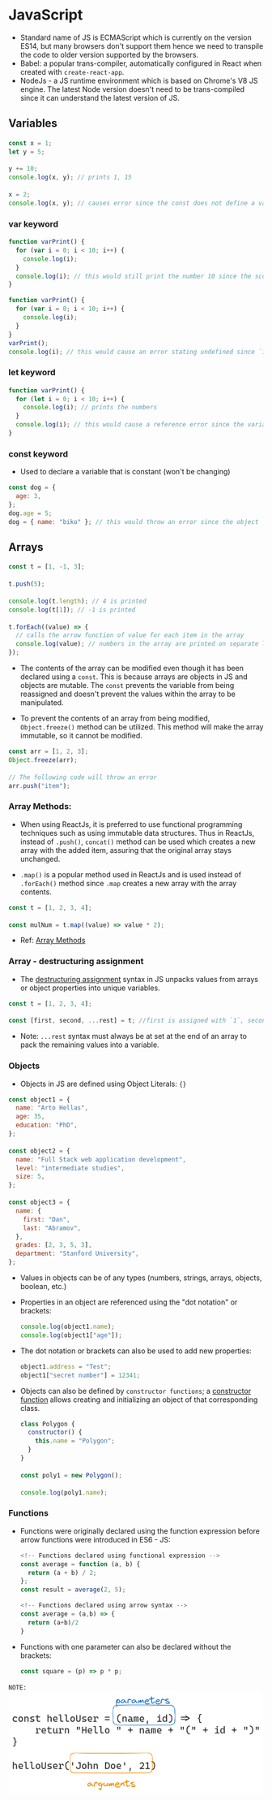 # JavaScript

- Standard name of JS is ECMAScript which is currently on the version ES14, but many browsers don't support them hence we need to transpile the code to older version supported by the browsers.
- Babel: a popular trans-compiler, automatically configured in React when created with `create-react-app`.
- NodeJs - a JS runtime environment which is based on Chrome's V8 JS engine. The latest Node version doesn't need to be trans-compiled since it can understand the latest version of JS.

## Variables

```javascript
const x = 1;
let y = 5;

y += 10;
console.log(x, y); // prints 1, 15

x = 2;
console.log(x, y); // causes error since the const does not define a variable instead it defines a constant where the value cannot be changed
```

### var keyword

```javascript
function varPrint() {
  for (var i = 0; i < 10; i++) {
    console.log(i);
  }
  console.log(i); // this would still print the number 10 since the scope of the variable is within the function
}
```

```javascript
function varPrint() {
  for (var i = 0; i < 10; i++) {
    console.log(i);
  }
}
varPrint();
console.log(i); // this would cause an error stating undefined since `i` is logged outside the function
```

### let keyword

```javascript
function varPrint() {
  for (let i = 0; i < 10; i++) {
    console.log(i); // prints the numbers
  }
  console.log(i); // this would cause a reference error since the variable is being called outside of its function scope
}
```

### const keyword

- Used to declare a variable that is constant (won't be changing)

```javascript
const dog = {
  age: 3,
};
dog.age = 5;
dog = { name: "biko" }; // this would throw an error since the object `dog` cannot be assigned with another variable than age
```

## Arrays

```javascript
const t = [1, -1, 3];

t.push(5);

console.log(t.length); // 4 is printed
console.log(t[1]); // -1 is printed

t.forEach((value) => {
  // calls the arrow function of value for each item in the array
  console.log(value); // numbers in the array are printed on separate lines
});
```

- The contents of the array can be modified even though it has been declared using a `const`. This is because arrays are objects in JS and objects are mutable. The `const` prevents the variable from being reassigned and doesn't prevent the values within the array to be manipulated.

- To prevent the contents of an array from being modified, `Object.freeze()` method can be utilized. This method will make the array immutable, so it cannot be modified.

```js
const arr = [1, 2, 3];
Object.freeze(arr);

// The following code will throw an error
arr.push("item");
```

### Array Methods:

- When using ReactJs, it is preferred to use functional programming techniques such as using immutable data structures. Thus in ReactJs, instead of `.push()`, `concat()` method can be used which creates a new array with the added item, assuring that the original array stays unchanged.

- `.map()` is a popular method used in ReactJs and is used instead of `.forEach()` method since `.map` creates a new array with the array contents.

```js
const t = [1, 2, 3, 4];

const mulNum = t.map((value) => value * 2);
```

- Ref: [Array Methods](https://developer.mozilla.org/en-US/docs/Web/JavaScript/Reference/Global_Objects/Array)

### Array - destructuring assignment

- The [destructuring assignment](https://developer.mozilla.org/en-US/docs/Web/JavaScript/Reference/Operators/Destructuring_assignment#try_it) syntax in JS unpacks values from arrays or object properties into unique variables.

```js
const t = [1, 2, 3, 4];

const [first, second, ...rest] = t; //first is assigned with `1`, second to `2` and the remaining values can be unpacked using `rest` syntax
```

- Note: `...rest` syntax must always be at set at the end of an array to pack the remaining values into a variable.

### Objects

- Objects in JS are defined using Object Literals: `{}`

```js
const object1 = {
  name: "Arto Hellas",
  age: 35,
  education: "PhD",
};

const object2 = {
  name: "Full Stack web application development",
  level: "intermediate studies",
  size: 5,
};

const object3 = {
  name: {
    first: "Dan",
    last: "Abramov",
  },
  grades: [2, 3, 5, 3],
  department: "Stanford University",
};
```

- Values in objects can be of any types (numbers, strings, arrays, objects, boolean, etc.)

- Properties in an object are referenced using the "dot notation" or brackets:

  ```js
  console.log(object1.name);
  console.log(object1["age"]);
  ```

- The dot notation or brackets can also be used to add new properties:

  ```js
  object1.address = "Test";
  object1["secret number"] = 12341;
  ```

- Objects can also be defined by `constructor functions`; a [constructor function](https://developer.mozilla.org/en-US/docs/Web/JavaScript/Reference/Classes/constructor) allows creating and initializing an object of that corresponding class.

  ```js
  class Polygon {
    constructor() {
      this.name = "Polygon";
    }
  }

  const poly1 = new Polygon();

  console.log(poly1.name);
  ```

### Functions

- Functions were originally declared using the function expression before arrow functions were introduced in ES6 - JS:

  ```js
  <!-- Functions declared using functional expression -->
  const average = function (a, b) {
    return (a + b) / 2;
  };
  const result = average(2, 5);
  ```

  ```js
  <!-- Functions declared using arrow syntax -->
  const average = (a,b) => {
    return (a+b)/2
  }
  ```

- Functions with one parameter can also be declared without the brackets:

  ```js
  const square = (p) => p * p;
  ```

`NOTE:` <br>
![JS parameters vs. arguments](js-parameters-vs-arguments.png)


